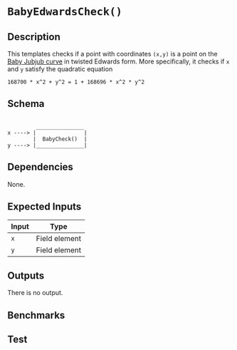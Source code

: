 # `BabyEdwardsCheck()`

## Description

This templates checks if a point with coordinates `(x,y)` is a point on the [Baby Jubjub curve](https://github.com/barryWhiteHat/baby_jubjub) in twisted Edwards form. More specifically, it checks if `x` and `y` satisfy the quadratic equation 

```
168700 * x^2 + y^2 = 1 + 168696 * x^2 * y^2
```

## Schema

```

         _______________     
x ----> |               |
        |  BabyCheck()  |
y ----> |_______________|   
```

## Dependencies

None.

## Expected Inputs

| Input         | Type          |
| ------------- | ------------- |
| `x`           | Field element |
| `y`           | Field element |

## Outputs

There is no output.

<!-- TODO: There is no output! -->

## Benchmarks 

## Test